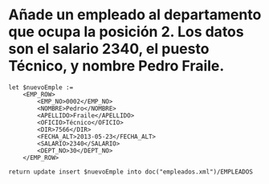 # Añade un empleado al departamento que ocupa la posición 2. Los datos son el salario 2340, el puesto Técnico, y nombre Pedro Fraile.

    let $nuevoEmple := 
        <EMP_ROW>
            <EMP_NO>0002</EMP_NO>
            <NOMBRE>Pedro</NOMBRE>
            <APELLIDO>Fraile</APELLIDO>
            <OFICIO>Técnico</OFICIO>
            <DIR>7566</DIR>
            <FECHA_ALT>2013-05-23</FECHA_ALT>
            <SALARIO>2340</SALARIO>
            <DEPT_NO>30</DEPT_NO>
        </EMP_ROW>
    
    return update insert $nuevoEmple into doc("empleados.xml")/EMPLEADOS
